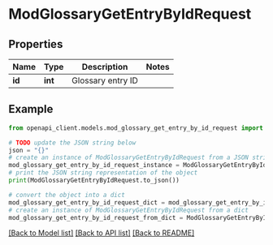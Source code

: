 # ModGlossaryGetEntryByIdRequest


## Properties

Name | Type | Description | Notes
------------ | ------------- | ------------- | -------------
**id** | **int** | Glossary entry ID | 

## Example

```python
from openapi_client.models.mod_glossary_get_entry_by_id_request import ModGlossaryGetEntryByIdRequest

# TODO update the JSON string below
json = "{}"
# create an instance of ModGlossaryGetEntryByIdRequest from a JSON string
mod_glossary_get_entry_by_id_request_instance = ModGlossaryGetEntryByIdRequest.from_json(json)
# print the JSON string representation of the object
print(ModGlossaryGetEntryByIdRequest.to_json())

# convert the object into a dict
mod_glossary_get_entry_by_id_request_dict = mod_glossary_get_entry_by_id_request_instance.to_dict()
# create an instance of ModGlossaryGetEntryByIdRequest from a dict
mod_glossary_get_entry_by_id_request_from_dict = ModGlossaryGetEntryByIdRequest.from_dict(mod_glossary_get_entry_by_id_request_dict)
```
[[Back to Model list]](../README.md#documentation-for-models) [[Back to API list]](../README.md#documentation-for-api-endpoints) [[Back to README]](../README.md)


